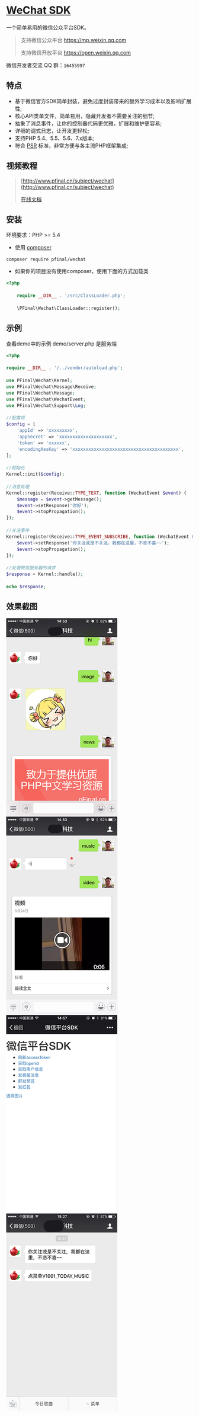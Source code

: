 # [WeChat SDK](http://pfinal.cn)

一个简单易用的微信公众平台SDK。

>支持微信公众平台 https://mp.weixin.qq.com
>
>支持微信开放平台 https://open.weixin.qq.com

微信开发者交流 QQ 群：`16455997`

## 特点

 - 基于微信官方SDK简单封装，避免过度封装带来的额外学习成本以及影响扩展性;
 - 核心API类单文件，简单易用，隐藏开发者不需要关注的细节;
 - 抽象了消息事件，让你的控制器代码更优雅，扩展和维护更容易;
 - 详细的调式日志，让开发更轻松;
 - 支持PHP 5.4、5.5、5.6、7.x版本;
 - 符合 [PSR](https://github.com/php-fig/fig-standards) 标准，非常方便与各主流PHP框架集成;

## 视频教程

> [http://www.pfinal.cn/subject/wechat](http://www.pfinal.cn/subject/wechat)
>
> [在线文档](doc/index.md)

## 安装

环境要求：PHP >= 5.4

* 使用 [composer](https://getcomposer.org/)

```shell
composer require pfinal/wechat
```

* 如果你的项目没有使用composer，使用下面的方式加载类

```php
<?php

    require __DIR__ . '/src/ClassLoader.php';

    \PFinal\Wechat\ClassLoader::register();

```

## 示例

查看demo中的示例  demo/server.php 是服务端

```php
<?php

require __DIR__ . '/../vendor/autoload.php';

use PFinal\Wechat\Kernel;
use PFinal\Wechat\Message\Receive;
use PFinal\Wechat\Message;
use PFinal\Wechat\WechatEvent;
use PFinal\Wechat\Support\Log;

//配置项
$config = [
    'appId' => 'xxxxxxxxx',
    'appSecret' => 'xxxxxxxxxxxxxxxxxxxx',
    'token' => 'xxxxxx',
    'encodingAesKey' => 'xxxxxxxxxxxxxxxxxxxxxxxxxxxxxxxxxxxxxxxx',
];

//初始化
Kernel::init($config);

//消息处理
Kernel::register(Receive::TYPE_TEXT, function (WechatEvent $event) {
    $message = $event->getMessage();
    $event->setResponse('你好');
    $event->stopPropagation();
});

//关注事件
Kernel::register(Receive::TYPE_EVENT_SUBSCRIBE, function (WechatEvent $event) {
    $event->setResponse('你关注或是不关注，我都在这里，不悲不喜~~');
    $event->stopPropagation();
});

//处理微信服务器的请求
$response = Kernel::handle();

echo $response;

```

## 效果截图

![](doc/demo1.png)
![](doc/demo2.png)
![](doc/demo3.png)
![](doc/demo4.png)